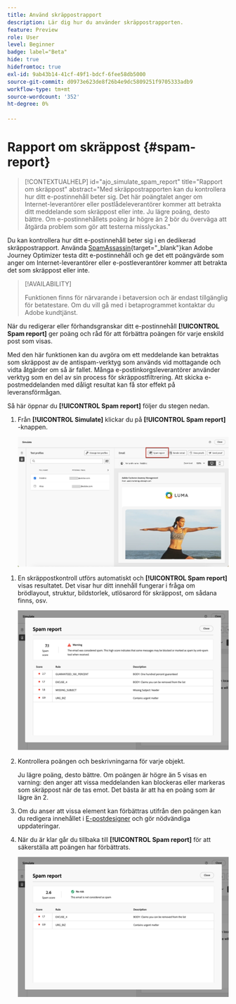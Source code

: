 ```yaml
---
title: Använd skräppostrapport
description: Lär dig hur du använder skräppostrapporten.
feature: Preview
role: User
level: Beginner
badge: label="Beta"
hide: true
hidefromtoc: true
exl-id: 9ab43b14-41cf-49f1-bdcf-6fee58db5000
source-git-commit: d0973e623de8f26b4e9dc5809251f9705333adb9
workflow-type: tm+mt
source-wordcount: '352'
ht-degree: 0%

---
```


# Rapport om skräppost {#spam-report}

>[!CONTEXTUALHELP]
>id="ajo_simulate_spam_report"
>title="Rapport om skräppost"
>abstract="Med skräppostrapporten kan du kontrollera hur ditt e-postinnehåll beter sig. Det här poängtalet anger om Internet-leverantörer eller postlådeleverantörer kommer att betrakta ditt meddelande som skräppost eller inte. Ju lägre poäng, desto bättre. Om e-postinnehållets poäng är högre än 2 bör du överväga att åtgärda problem som gör att testerna misslyckas."

Du kan kontrollera hur ditt e-postinnehåll beter sig i en dedikerad skräppostrapport. Använda [SpamAssassin](https://spamassassin.apache.org/){target="_blank"}kan Adobe Journey Optimizer testa ditt e-postinnehåll och ge det ett poängvärde som anger om Internet-leverantörer eller e-postleverantörer kommer att betrakta det som skräppost eller inte.

>[!AVAILABILITY]
>
>Funktionen finns för närvarande i betaversion och är endast tillgänglig för betatestare. Om du vill gå med i betaprogrammet kontaktar du Adobe kundtjänst.

När du redigerar eller förhandsgranskar ditt e-postinnehåll **[!UICONTROL Spam report]** ger poäng och råd för att förbättra poängen för varje enskild post som visas.

Med den här funktionen kan du avgöra om ett meddelande kan betraktas som skräppost av de antispam-verktyg som används vid mottagande och vidta åtgärder om så är fallet. Många e-postinkorgsleverantörer använder verktyg som en del av sin process för skräppostfiltrering. Att skicka e-postmeddelanden med dåligt resultat kan få stor effekt på leveransförmågan.

Så här öppnar du **[!UICONTROL Spam report]** följer du stegen nedan.

1. Från **[!UICONTROL Simulate]** klickar du på **[!UICONTROL Spam report]** -knappen.

   ![](assets/spam-report-button.png)

<!--
    You can also open the [Email Designer](../email/content-from-scratch.md), click the **[!UICONTROL More]** button and select **[!UICONTROL Check spam score]** from the menu.

    ![](assets/spam-report-check-score.png)
-->

1. En skräppostkontroll utförs automatiskt och **[!UICONTROL Spam report]** visas resultatet. Det visar hur ditt innehåll fungerar i fråga om brödlayout, struktur, bildstorlek, utlösarord för skräppost, om sådana finns, osv.

   ![](assets/spam-report-high-score.png)

1. Kontrollera poängen och beskrivningarna för varje objekt.

   Ju lägre poäng, desto bättre. Om poängen är högre än 5 visas en varning: den anger att vissa meddelanden kan blockeras eller markeras som skräppost när de tas emot. Det bästa är att ha en poäng som är lägre än 2.

1. Om du anser att vissa element kan förbättras utifrån den poängen kan du redigera innehållet i [E-postdesigner](../email/content-from-scratch.md) och gör nödvändiga uppdateringar.

1. När du är klar går du tillbaka till **[!UICONTROL Spam report]** för att säkerställa att poängen har förbättrats.

   ![](assets/spam-report-low-score.png)

<!--You can also check the message's alerts for warnings on potential risk of spam detection. Follow the steps below.

1. Click the **[!UICONTROL Alerts]** button on top right of the screen. [Learn more on email alerts](../email/create-email.md#check-email-alerts)

1. If **[!UICONTROL Spam checker alert]** is displayed, you should check your content for a potential risk of spam using the **[!UICONTROL Spam report]** feature as detailed above.

    ![](assets/spam-report-alert.png)
-->
